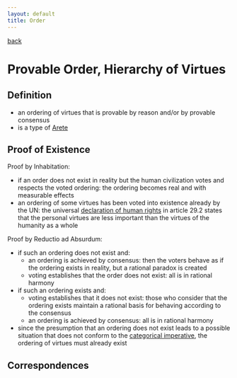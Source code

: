 ```yaml
---
layout: default
title: Order
---
```

[back](./)

# Provable Order, Hierarchy of Virtues


## Definition


- an ordering of virtues that is provable by reason and/or by provable consensus
- is a type of [Arete](arete.md)

## Proof of Existence

Proof by Inhabitation:
- if an order does not exist in reality but the human civilization votes and respects the voted ordering: the ordering becomes real and with measurable effects
- an ordering of some virtues has been voted into existence already by the UN: the universal [declaration of human rights](https://www.un.org/en/about-us/universal-declaration-of-human-rights) in article 29.2 states that the personal virtues are less important than the virtues of the humanity as a whole

Proof by Reductio ad Absurdum:
- if such an ordering does not exist and:
  - an ordering is achieved by consensus: then the voters behave as if the ordering exists in reality, but a rational paradox is created
  - voting establishes that the order does not exist: all is in rational harmony
- if such an ordering exists and:
  - voting establishes that it does not exist: those who consider that the ordering exists maintain a rational basis for behaving according to the consensus
  - an ordering is achieved by consensus: all is in rational harmony
- since the presumption that an ordering does not exist leads to a possible situation that does not conform to the [categorical imperative](https://en.wikipedia.org/wiki/Categorical_imperative), the ordering of virtues must already exist


## Correspondences

